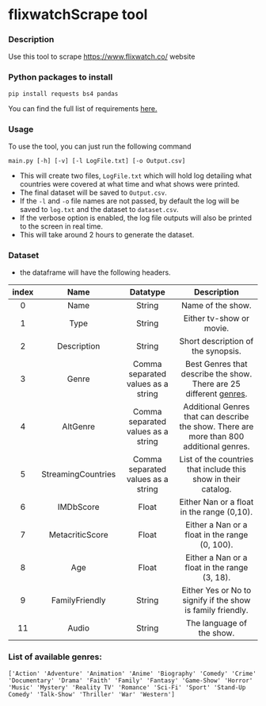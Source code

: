 # flixwatchScrape tool


### Description 
Use this tool to scrape https://www.flixwatch.co/ website

### Python packages to install
`pip install requests bs4 pandas`

You can find the full list of requirements [here.](../blob/main/requirments.txt)


### Usage
To use the tool, you can just run the following command

`main.py [-h] [-v] [-l LogFile.txt] [-o Output.csv]`

- This will create two files, `LogFile.txt` which will hold log detailing what 
  countries were covered at what time and what shows were printed.
- The final dataset will be saved to `Output.csv`.
- If the `-l` and `-o` file names are not passed, by default the log will be 
  saved to `log.txt` and the dataset to `dataset.csv`.
- If the verbose option is enabled, the log file outputs will also be printed 
  to the screen in real time.
- This will take around 2 hours to generate the dataset.
### Dataset 
- the dataframe will have the following headers.


 |index|Name|Datatype|Description|
 |:---:|:---:|:---:|:---:|
 |0|Name|String|Name of the show.|
 |1|Type|String|Either tv-show or movie.|
 |2|Description|String|Short description of the synopsis.|
 |3|Genre|Comma separated values as a string|Best Genres that describe the show. There are 25 different [genres](#Genres).|
 |4|AltGenre|Comma separated values as a string|Additional Genres that can describe the show. There are more than 800 additional genres.|
 |5|StreamingCountries|Comma separated values as a string|List of the countries that include this show in their catalog.|
 |6|IMDbScore|Float|Either Nan or a float in the range (0,10).|
 |7|MetacriticScore|Float|Either a Nan or a float in the range (0, 100).|
 |8|Age|Float|Either a Nan or a float in the range (3, 18).|
 |9|FamilyFriendly|String|Either Yes or No to signify if the show is family friendly.| |10|Year|Int|The year the show was released.|
 |11|Audio|String|The language of the show.|

<a id="Genres"></a>
 ### List of available genres: 
`['Action' 'Adventure' 'Animation' 'Anime' 'Biography' 'Comedy' 'Crime'
 'Documentary' 'Drama' 'Faith' 'Family' 'Fantasy' 'Game-Show' 'Horror'
 'Music' 'Mystery' 'Reality TV' 'Romance' 'Sci-Fi' 'Sport'
 'Stand-Up Comedy' 'Talk-Show' 'Thriller' 'War' 'Western']`
